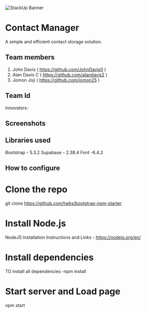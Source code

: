 ![StackUp Banner]([https://tinkerhub.frappe.cloud/files/stackup%20banner.jpeg])
# Contact Manager
A simple and efficient contact storage solution.

## Team members
1. John Davis   ( https://github.com/JohnDavis0 )
2. Alan Davis C ( https://github.com/alandavis2 )
3. Jomon Joji   ( https://github.com/jomon25 )

## Team Id
innovators-

## Screenshots


## Libraries used

Bootstrap - 5.3.2
Supabase - 2.38.4
Font -6.4.2

## How to configure

# Clone the repo
git clone https://github.com/twbs/bootstrap-npm-starter

# Install Node.js
NodeJS Installation Instructions and Links - https://nodejs.org/en/

# Install dependencies
TO install all dependencies -npm install 

# Start server and Load page
npm start


